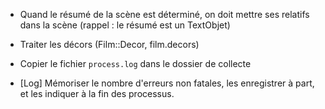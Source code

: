 * Quand le résumé de la scène est déterminé, on doit mettre ses relatifs dans la scène (rappel : le résumé est un TextObjet)

* Traiter les décors (Film::Decor, film.decors)

* Copier le fichier `process.log` dans le dossier de collecte

* [Log] Mémoriser le nombre d'erreurs non fatales, les enregistrer à part, et les indiquer à la fin des processus.
